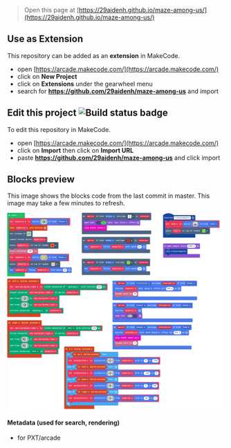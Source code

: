  


> Open this page at [https://29aidenh.github.io/maze-among-us/](https://29aidenh.github.io/maze-among-us/)

## Use as Extension

This repository can be added as an **extension** in MakeCode.

* open [https://arcade.makecode.com/](https://arcade.makecode.com/)
* click on **New Project**
* click on **Extensions** under the gearwheel menu
* search for **https://github.com/29aidenh/maze-among-us** and import

## Edit this project ![Build status badge](https://github.com/29aidenh/maze-among-us/workflows/MakeCode/badge.svg)

To edit this repository in MakeCode.

* open [https://arcade.makecode.com/](https://arcade.makecode.com/)
* click on **Import** then click on **Import URL**
* paste **https://github.com/29aidenh/maze-among-us** and click import

## Blocks preview

This image shows the blocks code from the last commit in master.
This image may take a few minutes to refresh.

![A rendered view of the blocks](https://github.com/29aidenh/maze-among-us/raw/master/.github/makecode/blocks.png)

#### Metadata (used for search, rendering)

* for PXT/arcade
<script src="https://makecode.com/gh-pages-embed.js"></script><script>makeCodeRender("{{ site.makecode.home_url }}", "{{ site.github.owner_name }}/{{ site.github.repository_name }}");</script>
